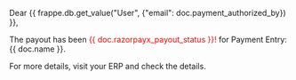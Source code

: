 <p>Dear {{ frappe.db.get_value("User", {"email": doc.payment_authorized_by}) }},</p>

<p>The payout has been <span style="color: red">{{ doc.razorpayx_payout_status }}!</span> for Payment Entry: {{ doc.name }}.</p>

<p>For more details, visit your ERP and check the details.</p>